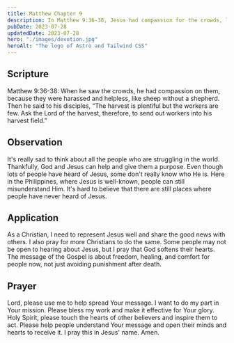 ```yaml
---
title: Matthew Chapter 9
description: In Matthew 9:36-38, Jesus had compassion for the crowds, like lost sheep without a shepherd. He urged prayer for more workers to spread the Gospel. 
pubDate: 2023-07-28
updatedDate: 2023-07-28
hero: "./images/devotion.jpg"
heroAlt: "The logo of Astro and Tailwind CSS"
---
```


## Scripture

Matthew 9:36-38: When he saw the crowds, he had compassion on them, because they were harassed and helpless, like sheep without a shepherd. Then he said to his disciples, “The harvest is plentiful but the workers are few. Ask the Lord of the harvest, therefore, to send out workers into his harvest field.”
  
## Observation

It's really sad to think about all the people who are struggling in the world. Thankfully, God and Jesus can help and give them a purpose. Even though lots of people have heard of Jesus, some don't really know who He is. Here in the Philippines, where Jesus is well-known, people can still misunderstand Him. It's hard to believe that there are still places where people have never heard of Jesus.

## Application

As a Christian, I need to represent Jesus well and share the good news with others. I also pray for more Christians to do the same. Some people may not be open to hearing about Jesus, but I pray that God softens their hearts. The message of the Gospel is about freedom, healing, and comfort for people now, not just avoiding punishment after death.

## Prayer

Lord, please use me to help spread Your message. I want to do my part in Your mission. Please bless my work and make it effective for Your glory. Holy Spirit, please touch the hearts of other believers and inspire them to act. Please help people understand Your message and open their minds and hearts to receive it. I pray this in Jesus' name. Amen.